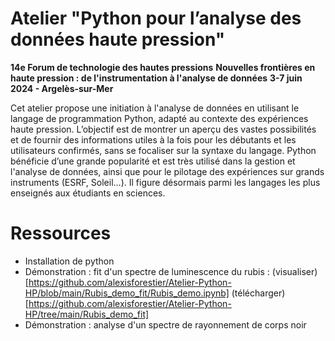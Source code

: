 # Atelier "Python pour l’analyse des données haute pression"

__14e Forum de technologie des hautes pressions__
__Nouvelles frontières en haute pression : de l'instrumentation à l'analyse de données__
__3-7 juin 2024 - Argelès-sur-Mer__

Cet atelier propose une initiation à l'analyse de données en utilisant le langage de programmation Python, adapté au contexte des expériences haute pression. L’objectif est de montrer un aperçu des vastes possibilités et de fournir des informations utiles à la fois pour les débutants et les utilisateurs confirmés, sans se focaliser sur la syntaxe du langage. Python bénéficie d’une grande popularité et est très utilisé dans la gestion et l'analyse de données, ainsi que pour le pilotage des expériences sur grands instruments (ESRF, Soleil...). Il figure désormais parmi les langages les plus enseignés aux étudiants en sciences.

# Ressources 

* Installation de python
* Démonstration : fit d'un spectre de luminescence du rubis : (visualiser)[https://github.com/alexisforestier/Atelier-Python-HP/blob/main/Rubis_demo_fit/Rubis_demo.ipynb] (télécharger)[https://github.com/alexisforestier/Atelier-Python-HP/tree/main/Rubis_demo_fit]
* Démonstration : analyse d'un spectre de rayonnement de corps noir